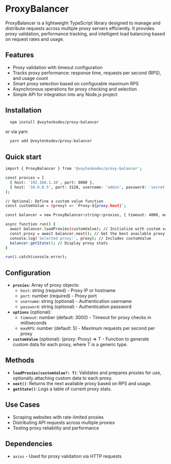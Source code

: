 # ProxyBalancer

ProxyBalancer is a lightweight TypeScript library designed to manage and distribute requests across multiple proxy servers efficiently. It provides proxy validation, performance tracking, and intelligent load balancing based on request rates and usage.

## Features
- Proxy validation with timeout configuration
- Tracks proxy performance: response time, requests per second (RPS), and usage count
- Smart proxy selection based on configurable maximum RPS
- Asynchronous operations for proxy checking and selection
- Simple API for integration into any Node.js project

## Installation

```bash
  npm install @voytenkodev/proxy-balancer
```
or via yarn
```bash
  yarn add @voytenkodev/proxy-balancer
```
## Quick start
```bash
import { ProxyBalancer } from '@voytenkodev/proxy-balancer';

const proxies = [
  { host: '192.168.1.10', port: 8080 },
  { host: '10.0.0.5', port: 3128, username: 'admin', password: 'secret' },
];

// Optional: Define a custom value function
const customValue = (proxy) => `Proxy-${proxy.host}`;

const balancer = new ProxyBalancer<string>(proxies, { timeout: 4000, maxRPS: 5 });

async function run() {
  await balancer.loadProxies(customValue); // Initialize with custom values
  const proxy = await balancer.next(); // Get the best available proxy
  console.log('Selected proxy:', proxy); // Includes customValue
  balancer.getState(); // Display proxy stats
}

run().catch(console.error);
```

## Configuration

- **`proxies`**: Array of proxy objects:
    - `host`: string (required) - Proxy IP or hostname
    - `port`: number (required) - Proxy port
    - `username`: string (optional) - Authentication username
    - `password`: string (optional) - Authentication password
- **`options`** (optional):
    - `timeout`: number (default: 3000) - Timeout for proxy checks in milliseconds
    - `maxRPS`: number (default: 5) - Maximum requests per second per proxy
- **`customValue`** (optional): (proxy: Proxy) => T - Function to generate custom data for each proxy, where T is a generic type.



## Methods

- **`loadProxies(customValue?: T)`**: Validates and prepares proxies for use, optionally attaching custom data to each proxy.
- **`next()`**: Returns the next available proxy based on RPS and usage.
- **`getState()`**: Logs a table of current proxy stats.


## Use Cases

- Scraping websites with rate-limited proxies
- Distributing API requests across multiple proxies
- Testing proxy reliability and performance

## Dependencies

- `axios` - Used for proxy validation via HTTP requests